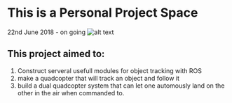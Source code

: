 # This is a Personal Project Space

22nd June 2018 - on going
![alt text](https://vignette.wikia.nocookie.net/cryptidz/images/8/89/ManMan-1.jpg/revision/latest?cb=20170301165920)
## This project aimed to:
1. Construct serveral usefull modules for object tracking with ROS
2. make a quadcopter that will track an object and follow it
3. build a dual quadcopter system that can let one automously land on the other in the air when commanded to.
